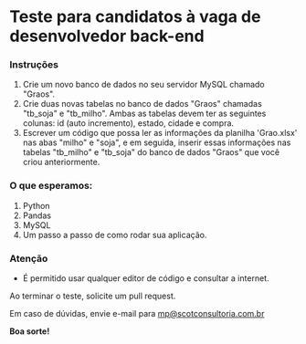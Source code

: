 # Teste para candidatos à vaga de desenvolvedor back-end

### Instruções
1. Crie um novo banco de dados no seu servidor MySQL chamado "Graos".
2. Crie duas novas tabelas no banco de dados "Graos" chamadas "tb_soja" e "tb_milho". Ambas as tabelas devem ter as seguintes colunas: id (auto incremento), estado, cidade e compra.
3. Escrever um código que possa ler as informações da planilha 'Grao.xlsx' nas abas "milho" e "soja", e em seguida, inserir essas informações nas tabelas "tb_milho" e "tb_soja" do banco de dados "Graos" que você criou anteriormente.

### O que esperamos:
1. Python
2. Pandas
3. MySQL
3. Um passo a passo de como rodar sua aplicação.

### Atenção

* É permitido usar qualquer editor de código e consultar a internet.

Ao terminar o teste, solicite um pull request. 

Em caso de dúvidas, envie e-mail para mp@scotconsultoria.com.br

**Boa sorte!**
